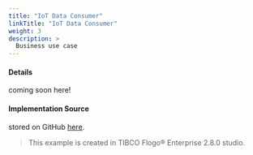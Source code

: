 ```yaml
---
title: "IoT Data Consumer"
linkTitle: "IoT Data Consumer"
weight: 3
description: >
  Business use case
---
```


#### Details
coming soon here!

#### Implementation Source
stored on GitHub [here](https://github.com/TIBCOSoftware/labs-graphbuilder-contrib/tree/master/sample-applications/IotDataConsumer).

> This example is created in TIBCO Flogo® Enterprise 2.8.0 studio.